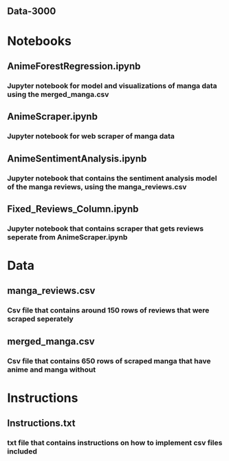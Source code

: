 ## Data-3000 
# Notebooks
## AnimeForestRegression.ipynb
### Jupyter notebook for model and visualizations of manga data using the merged_manga.csv

## AnimeScraper.ipynb 
### Jupyter notebook for web scraper of manga data 

## AnimeSentimentAnalysis.ipynb 
### Jupyter notebook that contains the sentiment analysis model of the manga reviews, using the manga_reviews.csv 

## Fixed_Reviews_Column.ipynb 
### Jupyter notebook that contains scraper that gets reviews seperate from AnimeScraper.ipynb

# Data 
## manga_reviews.csv 
### Csv file that contains around 150 rows of reviews that were scraped seperately 

## merged_manga.csv 
### Csv file that contains 650 rows of scraped manga that have anime and manga without 


# Instructions 
## Instructions.txt 
### txt file that contains instructions on how to implement csv files included 


